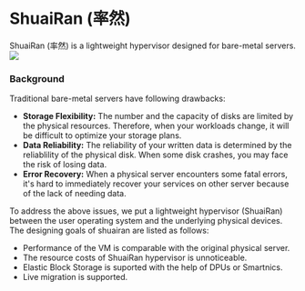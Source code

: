 # ShuaiRan (率然)

ShuaiRan (率然) is a lightweight hypervisor designed for bare-metal servers.  
![](https://www.garryx.com/images/shuairan.png)


### Background  

Traditional bare-metal servers have following drawbacks:  
- **Storage Flexibility:** The number and the capacity of disks are limited by the physical resources. Therefore, when your workloads change, it will be difficult to optimize your storage plans.  
- **Data Reliability:** The reliability of your written data is determined by the reliablility of the physical disk. When some disk crashes, you may face the risk of losing data.  
- **Error Recovery:** When a physical server encounters some fatal errors, it's hard to immediately recover your services on other server because of the lack of needing data.

To address the above issues, we put a lightweight hypervisor (ShuaiRan) between the user operating system and the underlying physical devices. The designing goals of shuairan are listed as follows:  
- Performance of the VM is comparable with the original physical server.   
- The resource costs of ShuaiRan hypervisor is unnoticeable.  
- Elastic Block Storage is suported with the help of DPUs or Smartnics.   
- Live migration is supported.  

